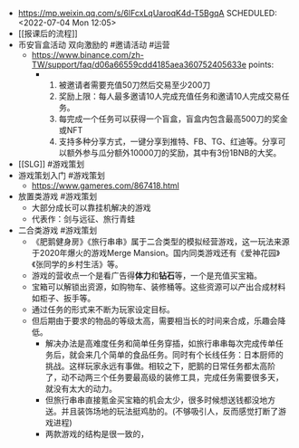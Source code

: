 - https://mp.weixin.qq.com/s/6lFcxLqUaroqK4d-T5BgqA
  SCHEDULED: <2022-07-04 Mon 12:05>
- [[报课后的流程]]
- 币安盲盒活动 双向激励的 #邀请活动 #运营
	- https://www.binance.com/zh-TW/support/faq/d06a66559cdd4185aea360752405633e
	  points:
		- 1. 被邀请者需要充值50刀然后交易至少200刀
		  2. 奖励上限：每人最多邀请10人完成充值任务和邀请10人完成交易任务。
		  3. 每完成一个任务可以获得一个盲盒，盲盒内包含最高500刀的奖金 或NFT
		  4. 支持多种分享方式，一键分享到推特、FB、TG、红迪等。分享可以额外参与瓜分额外10000刀的奖励，其中有3份1BNB的大奖。
- [[SLG]] #游戏策划
- 游戏策划入门 #游戏策划
	- https://www.gameres.com/867418.html
- 放置类游戏 #游戏策划
	- 大部分成长可以靠挂机解决的游戏
	- 代表作：剑与远征、旅行青蛙
- 二合类游戏 #游戏策划
	- 《肥鹅健身房》《旅行串串》属于二合类型的模拟经营游戏，这一玩法来源于2020年爆火的游戏Merge Mansion。国内同类游戏还有《爱神花园》《张同学的乡村生活》等。
	- 游戏的营收点一个是看广告得**体力**和**钻石**等，一个是充值买宝箱。
	- 宝箱可以解锁出资源，如购物车、装修桶等。这些资源可以产出合成材料如柜子、扳手等。
	- 通过任务的形式来不断为玩家设定目标。
	- 但后期由于要求的物品的等级太高，需要相当长的时间来合成，乐趣会降低。
		- 解决办法是高难度任务和简单任务穿插，如旅行串串每次完成传单任务后，就会来几个简单的食品任务。同时有个长线任务：日本厨师的挑战。这样玩家永远有事做。相较之下，肥鹅的日常任务都太高阶了，动不动两三个任务要最高级的装修工具，完成任务需要很多天，就没有太大的动力。
		- 但旅行串串直接氪金买宝箱的机会太少，很多时候想送钱都没地方送。并且装饰场地的玩法挺鸡肋的。(不够吸引人，反而感觉打断了游戏进程)
		- 两款游戏的结构是很一致的，